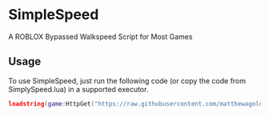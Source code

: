 # SimpleSpeed
A ROBLOX Bypassed Walkspeed Script for Most Games

## Usage
To use SimpleSpeed, just run the following code (or copy the code from SimplySpeed.lua) in a supported executor.
```lua
loadstring(game:HttpGet("https://raw.githubusercontent.com/matthewagoldberg/SimpleSpeed/main/SimpleSpeed.lua"))()
```
